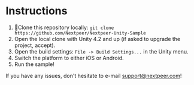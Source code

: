 Instructions
============

1. Clone this repository locally: `git clone https://github.com/Nextpeer/Nextpeer-Unity-Sample`
2. Open the local clone with Unity 4.2 and up (if asked to upgrade the project, accept).
3. Open the build settings: `File -> Build Settings...` in the Unity menu.
4. Switch the platform to either iOS or Android.
5. Run the sample!

If you have any issues, don't hesitate to e-mail support@nextpeer.com!